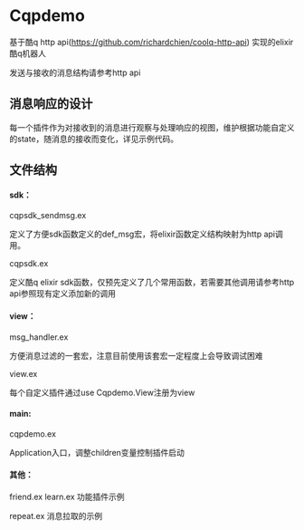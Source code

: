 # Cqpdemo

基于酷q http api(https://github.com/richardchien/coolq-http-api) 实现的elixir 酷q机器人

发送与接收的消息结构请参考http api

## 消息响应的设计

每一个插件作为对接收到的消息进行观察与处理响应的视图，维护根据功能自定义的state，随消息的接收而变化，详见示例代码。

## 文件结构

#### sdk：

cqpsdk_sendmsg.ex 

定义了方便sdk函数定义的def_msg宏，将elixir函数定义结构映射为http api调用。

cqpsdk.ex 

定义酷q elixir sdk函数，仅预先定义了几个常用函数，若需要其他调用请参考http api参照现有定义添加新的调用

#### view：

msg_handler.ex

方便消息过滤的一套宏，注意目前使用该套宏一定程度上会导致调试困难

view.ex

每个自定义插件通过use Cqpdemo.View注册为view

#### main:

cqpdemo.ex

Application入口，调整children变量控制插件启动

#### 其他：

friend.ex learn.ex  功能插件示例

repeat.ex                 消息拉取的示例

